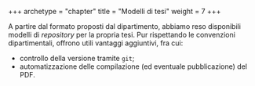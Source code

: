 +++
archetype = "chapter"
title = "Modelli di tesi"
weight = 7
+++

A partire dal formato proposti dal dipartimento, abbiamo reso disponibili
modelli di _repository_ per la propria tesi. Pur rispettando le convenzioni
dipartimentali, offrono utili vantaggi aggiuntivi, fra cui:

- controllo della versione tramite `git`;
- automatizzazione delle compilazione (ed eventuale pubblicazione) del PDF.
